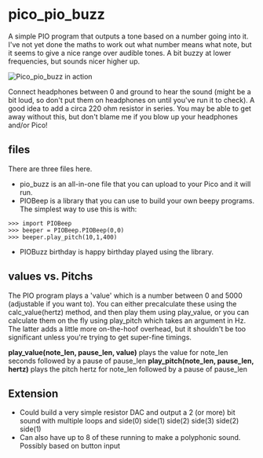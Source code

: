 # pico_pio_buzz

A simple PIO program that outputs a tone based on a number going into it. I've not yet done the maths to work out what number means what note, but it seems to give a nice range over audible tones. A bit buzzy at lower frequencies, but sounds nicer higher up.

![Pico_pio_buzz in action](https://github.com/benevpi/pico_pio_buzz/blob/main/IMG_20210119_132557768.jpg)


Connect headphones between 0 and ground to hear the sound (might be a bit loud, so don't put them on headphones on until you've run it to check). A good idea to add a circa 220 ohm resistor in series. You may be able to get away without this, but don't blame me if you blow up your headphones and/or Pico!

## files
There are three files here.
* pio_buzz is an all-in-one file that you can upload to your Pico and it will run.
* PIOBeep is a library that you can use to build your own beepy programs. The simplest way to use this is with:
```
>>> import PIOBeep
>>> beeper = PIOBeep.PIOBeep(0,0)
>>> beeper.play_pitch(10,1,400)
```
* PIOBuzz birthday is happy birthday played using the library.

## values vs. Pitchs
The PIO program plays a 'value' which is a number between 0 and 5000 (adjustable if you want to). You can either precalculate these using the calc_value(hertz) method, and then play them using play_value, or you can calculate them on the fly using play_pitch which takes an argument in Hz. The latter adds a little more on-the-hoof overhead, but it shouldn't be too significant unless you're trying to get super-fine timings.

**play_value(note_len, pause_len, value)** plays the value for note_len seconds followed by a pause of pause_len
**play_pitch(note_len, pause_len, hertz)** plays the pitch hertz for note_len followed by a pause of pause_len

## Extension
* Could build a very simple resistor DAC and output a 2 (or more) bit sound with multiple loops and side(0) side(1) side(2) side(3) side(2) side(1)
* Can also have up to 8 of these running to make a polyphonic sound. Possibly based on button input

